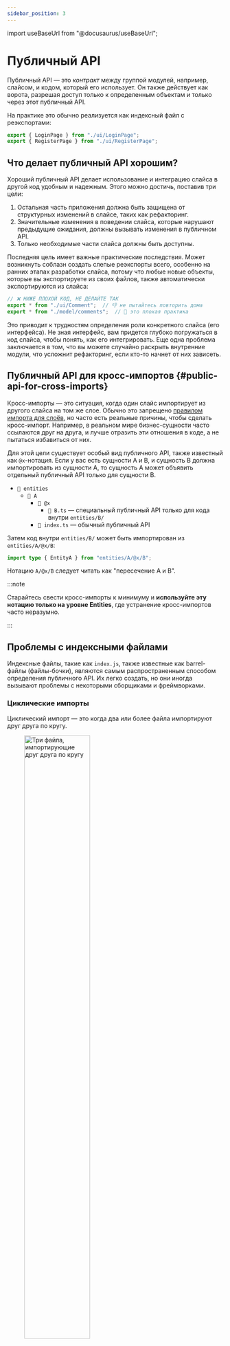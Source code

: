 ```yaml
---
sidebar_position: 3
---
```


import useBaseUrl from "@docusaurus/useBaseUrl";

# Публичный API

Публичный API — это _контракт_ между группой модулей, например, слайсом, и кодом, который его использует. Он также действует как ворота, разрешая доступ только к определенным объектам и только через этот публичный API.

На практике это обычно реализуется как индексный файл с реэкспортами:

```js title="pages/auth/index.js"
export { LoginPage } from "./ui/LoginPage";
export { RegisterPage } from "./ui/RegisterPage";
```

## Что делает публичный API хорошим?

Хороший публичный API делает использование и интеграцию слайса в другой код удобным и надежным. Этого можно достичь, поставив три цели:

1. Остальная часть приложения должна быть защищена от структурных изменений в слайсе, таких как рефакторинг.
2. Значительные изменения в поведении слайса, которые нарушают предыдущие ожидания, должны вызывать изменения в публичном API.
3. Только необходимые части слайса должны быть доступны.

Последняя цель имеет важные практические последствия. Может возникнуть соблазн создать слепые реэкспорты всего, особенно на ранних этапах разработки слайса, потому что любые новые объекты, которые вы экспортируете из своих файлов, также автоматически экспортируются из слайса:

```js title="Плохая практика, features/comments/index.js"
// ❌ НИЖЕ ПЛОХОЙ КОД, НЕ ДЕЛАЙТЕ ТАК
export * from "./ui/Comment";  // 👎 не пытайтесь повторить дома
export * from "./model/comments";  // 💩 это плохая практика
```

Это приводит к трудностям определения роли конкретного слайса (его интерфейса). Не зная интерфейс, вам придется глубоко погружаться в код слайса, чтобы понять, как его интегрировать. Еще одна проблема заключается в том, что вы можете случайно раскрыть внутренние модули, что усложнит рефакторинг, если кто-то начнет от них зависеть.

## Публичный API для кросс-импортов {#public-api-for-cross-imports}

Кросс-импорты — это ситуация, когда один слайс импортирует из другого слайса на том же слое. Обычно это запрещено [правилом импорта для слоёв][import-rule-on-layers], но часто есть реальные причины, чтобы сделать кросс-импорт. Например, в реальном мире бизнес-сущности часто ссылаются друг на друга, и лучше отразить эти отношения в коде, а не пытаться избавиться от них.

Для этой цели существует особый вид публичного API, также известный как `@x`-нотация. Если у вас есть сущности A и B, и сущность B должна импортировать из сущности A, то сущность A может объявить отдельный публичный API только для сущности B.

- `📂 entities`
    - `📂 A`
        - `📂 @x`
            - `📄 B.ts` — специальный публичный API только для кода внутри `entities/B/`
        - `📄 index.ts` — обычный публичный API

Затем код внутри `entities/B/` может быть импортирован из `entities/A/@x/B`:

```ts
import type { EntityA } from "entities/A/@x/B";
```

Нотацию `A/@x/B` следует читать как "пересечение A и B".

:::note

Старайтесь свести кросс-импорты к минимуму и **используйте эту нотацию только на уровне Entities**, где устранение кросс-импортов часто неразумно.

:::

## Проблемы с индексными файлами

Индексные файлы, такие как `index.js`, также известные как barrel-файлы (файлы-бочки), являются самым распространенным способом определения публичного API. Их легко создать, но они иногда вызывают проблемы с некоторыми сборщиками и фреймворками.

### Циклические импорты

Циклический импорт — это когда два или более файла импортируют друг друга по кругу.

<!-- TODO: добавить фоны к изображениям ниже, проверить на мобильных устройствах -->

<figure>
    <img src={useBaseUrl("/img/circular-import-light.svg#light-mode-only")} width="60%" alt="Три файла, импортирующие друг друга по кругу" />
    <img src={useBaseUrl("/img/circular-import-dark.svg#dark-mode-only")} width="60%" alt="Три файла, импортирующие друг друга по кругу" />
    <figcaption>
        На изображении выше: три файла, `fileA.js`, `fileB.js` и `fileC.js`, импортирующие друг друга по кругу.
    </figcaption>
</figure>

Эти ситуации часто трудно обрабатывать сборщикам, и в некоторых случаях они могут даже привести к ошибкам во время выполнения кода, которые может быть трудно отладить.

Циклические импорты могут возникать и без индексных файлов, но наличие индексного файла создает явную возможность случайно создать циклический импорт. Это часто происходит, когда у вас есть два объекта, доступных в публичном API слайса, например, `HomePage` и `loadUserStatistics`, и `HomePage` нужно получить доступ к `loadUserStatistics`, но он делает это следующим образом:

```jsx title="pages/home/ui/HomePage.jsx"
import { loadUserStatistics } from "../"; // импортируем из pages/home/index.js

export function HomePage() { /* … */ }
```

```js title="pages/home/index.js"
export { HomePage } from "./ui/HomePage";
export { loadUserStatistics } from "./api/loadUserStatistics";
```

Эта ситуация создает циклический импорт, потому что `index.js` импортирует `ui/HomePage.jsx`, но `ui/HomePage.jsx` тоже импортирует `index.js`.

Чтобы предотвратить эту проблему, воспользуйтесь этими принципами. Если у вас есть два файла, и один импортирует из другого:
- Если они находятся в одном слайсе, всегда используйте _относительные_ импорты и пишите полный путь импорта
- Если они находятся в разных слайсах, всегда используйте _абсолютные_ импорты, например, через алиас

### Большие бандлы и неработающий tree-shaking в Shared {#large-bundles}

Некоторым сборщикам может быть трудно выполнять tree-shaking (удаление неимпортированного кода), когда у вас есть индексный файл, который реэкспортирует все.

Обычно это не проблема для публичных API, потому что содержимое модуля обычно довольно тесно связано, поэтому вам редко нужно импортировать одну вещь, но удалить другую. Однако есть два очень распространенных случая, когда обычные правила публичного API в FSD могут привести к проблемам — `shared/ui` и `shared/lib`.

Эти две папки являются коллекциями несвязанных вещей, которые часто не нужны все в одном месте. Например, в `shared/ui` могут быть модули для каждого компонента в библиотеке UI:

- `📂 shared/ui/`
    - `📁 button`
    - `📁 text-field`
    - `📁 carousel`
    - `📁 accordion`

Эта проблема усугубляется, когда один из этих модулей имеет тяжелую зависимость, такую как подсветка синтаксиса или библиотека drag'n'drop. Вы не хотите подтягивать их на каждую страницу, которая использует что-то из `shared/ui`, например, кнопку.

Если ваши бандлы нежелательно растут из-за единого публичного API в `shared/ui` или `shared/lib`, рекомендуется вместо этого иметь отдельный индексный файл для каждого компонента или библиотеки:

- `📂 shared/ui/`
    - `📂 button`
        - `📄 index.js`
    - `📂 text-field`
        - `📄 index.js`

Тогда потребители этих компонентов могут импортировать их напрямую, как показано ниже:

```js title="pages/sign-in/ui/SignInPage.jsx"
import { Button } from '@/shared/ui/button';
import { TextField } from '@/shared/ui/text-field';
```

### Нет реальной защиты от обхода публичного API

Когда вы создаете индексный файл для слайса, ничто не мешает другим не использовать его и импортировать напрямую. Это особенно заметно с автоимпортами, потому что существует несколько мест, откуда объект может быть импортирован, поэтому IDE должна решить за вас. Иногда она может выбрать прямой импорт, нарушая правило публичного API для слайсов.

Чтобы автоматически выявлять эти проблемы, мы рекомендуем использовать [Steiger][ext-steiger], архитектурный линтер с набором правил для Feature-Sliced Design.

### Худшая производительность сборщиков на больших проектах

Наличие большого количества индексных файлов в проекте может замедлить работу сервера разработки, как отметил TkDodo в [своей статье "Please Stop Using Barrel Files"][ext-please-stop-using-barrel-files].

Есть несколько вещей, которые вы можете сделать, чтобы справиться с этой проблемой:

1. То же самое, что и в разделе "Большие бандлы и неработающий tree-shaking в Shared" — создайте отдельные индексные файлы для каждого компонента/библиотеки в `shared/ui` и `shared/lib` вместо одного большого
2. Избегайте наличия индексных файлов в сегментах на слоях, которые имеют слайсы.  
   Например, если у вас есть индекс для фичи "comments", `📄 features/comments/index.js`, нет смысла иметь еще один индекс для `ui` сегмента этой фичи, `📄 features/comments/ui/index.js`.
3. Если у вас очень большой проект, есть большая вероятность, что ваше приложение можно разделить на несколько больших кусков.  
   Например, у Google Docs зона ответственности для редактора документов и для файлового браузера сильно отличаются. Вы можете создать монорепозиторий, где каждый пакет является отдельным корнем FSD со своим набором слоев. Некоторые пакеты могут иметь только слои Shared и Entities, другие могут иметь только Pages и App, а некоторые могут включать свой небольшой Shared, но при этом использовать большой Shared из другого пакета.

   <!-- TODO: add a link to a page that explains this in more detail (when one will exist) -->

<!-- TODO: discuss issues with mixing server/client code in Next/Remix -->

[import-rule-on-layers]: /docs/reference/layers#import-rule-on-layers
[ext-steiger]: https://github.com/feature-sliced/steiger
[ext-please-stop-using-barrel-files]: https://tkdodo.eu/blog/please-stop-using-barrel-files
